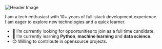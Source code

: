 ![Header Image](https://user-images.githubusercontent.com/127227/90045833-9c640c00-dc9d-11ea-8e8e-0d06fbdaebfb.png)

I am a tech enthusiast with 10+ years of full-stack development experience. I am eager to explore new technologies and a quick learner. 

- 🔭 I’m currently looking for opportunities to join as a full time candidate.
- 🌱 I’m currently learning **Python**, **machine learning** and **data science**.
- 😊 Willing to contribute in opensource projects.
